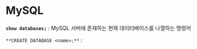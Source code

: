 # MySQL

**`show databases;`** : MySQL 서버에 존재하는 현재 데이터베이스를 나열하는 명령어

`**CREATE DATABASE <name>;**` :
